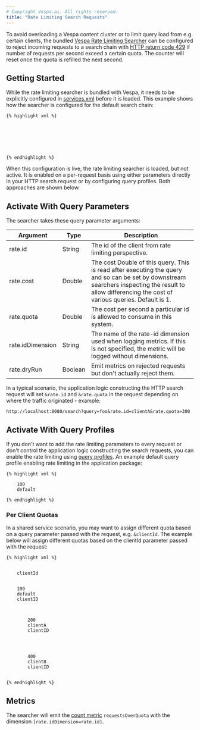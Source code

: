 ```yaml
---
# Copyright Vespa.ai. All rights reserved.
title: "Rate Limiting Search Requests"
---
```


To avoid overloading a Vespa content cluster or to limit query load from e.g.
certain clients, the bundled
[Vespa Rate Limiting Searcher](https://github.com/vespa-engine/vespa/blob/master/container-search/src/main/java/com/yahoo/search/searchers/RateLimitingSearcher.java) can be configured to reject incoming requests to a search chain with
[HTTP return code 429](https://en.wikipedia.org/wiki/List_of_HTTP_status_codes#429)
if number of requests per second exceed a certain quota.
The counter will reset once the quota is refilled the next second.

## Getting Started

While the rate limiting searcher is bundled with Vespa, it needs to be
explicitly configured in [services.xml](../reference/services.html) before it is loaded.
This example shows how the searcher is configured for the default search chain:

```
{% highlight xml %}







{% endhighlight %}
```

When this configuration is live, the rate limiting searcher is loaded, but not active.
It is enabled on a per-request basis using either parameters directly in your HTTP search request
or by configuring query profiles.
Both approaches are shown below.

## Activate With Query Parameters

The searcher takes these query parameter arguments:

| Argument | Type | Description |
| --- | --- | --- |
| rate.id | String | The id of the client from rate limiting perspective. |
| rate.cost | Double | The cost Double of this query. This is read after executing the query and so can be set by downstream searchers inspecting the result to allow differencing the cost of various queries. Default is 1. |
| rate.quota | Double | The cost per second a particular id is allowed to consume in this system. |
| rate.idDimension | String | The name of the rate-id dimension used when logging metrics. If this is not specified, the metric will be logged without dimensions. |
| rate.dryRun | Boolean | Emit metrics on rejected requests but don't actually reject them. |

In a typical scenario, the application logic constructing the HTTP search
request will set `&rate.id` and `&rate.quota`
in the request depending on where the traffic originated - example:

```
http://localhost:8080/search?query=foo&rate.id=clientA&rate.quota=300
```

## Activate With Query Profiles

If you don't want to add the rate limiting parameters to every request
or don't control the application logic constructing the search requests,
you can enable the rate limiting using [query profiles](../query-profiles.html).
An example default query profile enabling rate limiting in the application package:

```
{% highlight xml %}

    100
    default

{% endhighlight %}
```

### Per Client Quotas

In a shared service scenario, you may want to assign different quota based
on a query parameter passed with the request, e.g. `&clientId`.
The example below will assign different quotas based on the clientId parameter passed with the request:

```
{% highlight xml %}


    clientId


    100
    default
    clientID



        200
        clientA
        clientID




        400
        clientB
        clientID


{% endhighlight %}
```

## Metrics

The searcher will emit the [count metric](../operations/metrics.html)
`requestsOverQuota` with the dimension `[rate.idDimension=rate.id]`.
